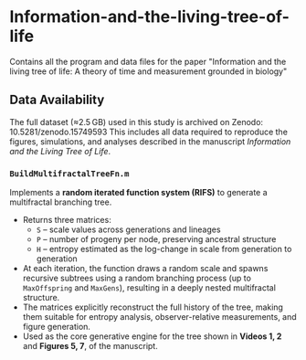 # Information-and-the-living-tree-of-life
Contains all the program and data files for the paper "Information and the living tree of life: A theory of time and measurement grounded in biology"
## Data Availability
The full dataset (≈2.5 GB) used in this study is archived on Zenodo:
10.5281/zenodo.15749593
This includes all data required to reproduce the figures, simulations, and analyses described in the manuscript *Information and the Living Tree of Life*.
### `BuildMultifractalTreeFn.m`
Implements a **random iterated function system (RIFS)** to generate a multifractal branching tree.  
- Returns three matrices:
  - `S` – scale values across generations and lineages  
  - `P` – number of progeny per node, preserving ancestral structure  
  - `H` – entropy estimated as the log-change in scale from generation to generation  
- At each iteration, the function draws a random scale and spawns recursive subtrees using a random branching process (up to `MaxOffspring` and `MaxGens`), resulting in a deeply nested multifractal structure.  
- The matrices explicitly reconstruct the full history of the tree, making them suitable for entropy analysis, observer-relative measurements, and figure generation.  
- Used as the core generative engine for the tree shown in **Videos 1, 2** and **Figures 5, 7**, of the manuscript.
